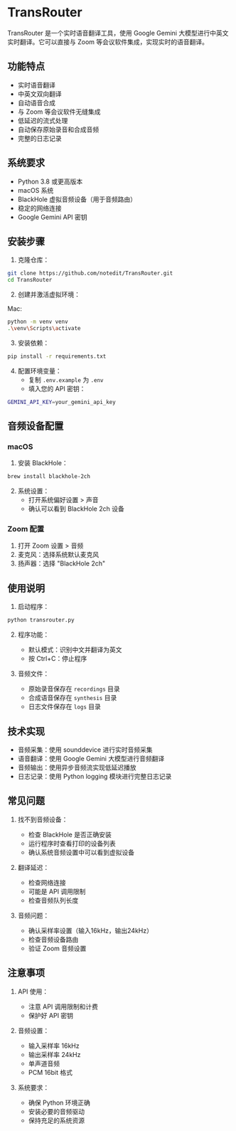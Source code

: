 # TransRouter

TransRouter 是一个实时语音翻译工具，使用 Google Gemini 大模型进行中英文实时翻译。它可以直接与 Zoom 等会议软件集成，实现实时的语音翻译。

## 功能特点

- 实时语音翻译
- 中英文双向翻译
- 自动语音合成
- 与 Zoom 等会议软件无缝集成
- 低延迟的流式处理
- 自动保存原始录音和合成音频
- 完整的日志记录

## 系统要求

- Python 3.8 或更高版本
- macOS 系统
- BlackHole 虚拟音频设备（用于音频路由）
- 稳定的网络连接
- Google Gemini API 密钥

## 安装步骤

1. 克隆仓库：

```bash
git clone https://github.com/notedit/TransRouter.git
cd TransRouter
```


2. 创建并激活虚拟环境：

Mac:
```bash
python -m venv venv
.\venv\Scripts\activate
```

3. 安装依赖：

```bash
pip install -r requirements.txt
```



4. 配置环境变量：
   - 复制 `.env.example` 为 `.env`
   - 填入您的 API 密钥：

```bash
GEMINI_API_KEY=your_gemini_api_key
```


## 音频设备配置

### macOS
1. 安装 BlackHole：

```bash
brew install blackhole-2ch
```

2. 系统设置：
   - 打开系统偏好设置 > 声音
   - 确认可以看到 BlackHole 2ch 设备



### Zoom 配置
1. 打开 Zoom 设置 > 音频
2. 麦克风：选择系统默认麦克风
3. 扬声器：选择 "BlackHole 2ch"


## 使用说明

1. 启动程序：

```bash
python transrouter.py
```

2. 程序功能：
   - 默认模式：识别中文并翻译为英文  
   - 按 Ctrl+C：停止程序

3. 音频文件：
   - 原始录音保存在 `recordings` 目录
   - 合成语音保存在 `synthesis` 目录
   - 日志文件保存在 `logs` 目录
  

## 技术实现

- 音频采集：使用 sounddevice 进行实时音频采集
- 语音翻译：使用 Google Gemini 大模型进行音频翻译
- 音频输出：使用异步音频流实现低延迟播放
- 日志记录：使用 Python logging 模块进行完整日志记录

## 常见问题

1. 找不到音频设备：
   - 检查 BlackHole 是否正确安装
   - 运行程序时查看打印的设备列表
   - 确认系统音频设置中可以看到虚拟设备

2. 翻译延迟：
   - 检查网络连接
   - 可能是 API 调用限制
   - 检查音频队列长度

3. 音频问题：
   - 确认采样率设置（输入16kHz，输出24kHz）
   - 检查音频设备路由
   - 验证 Zoom 音频设置

## 注意事项

1. API 使用：
   - 注意 API 调用限制和计费
   - 保护好 API 密钥

2. 音频设置：
   - 输入采样率 16kHz
   - 输出采样率 24kHz
   - 单声道音频
   - PCM 16bit 格式

3. 系统要求：
   - 确保 Python 环境正确
   - 安装必要的音频驱动
   - 保持充足的系统资源
